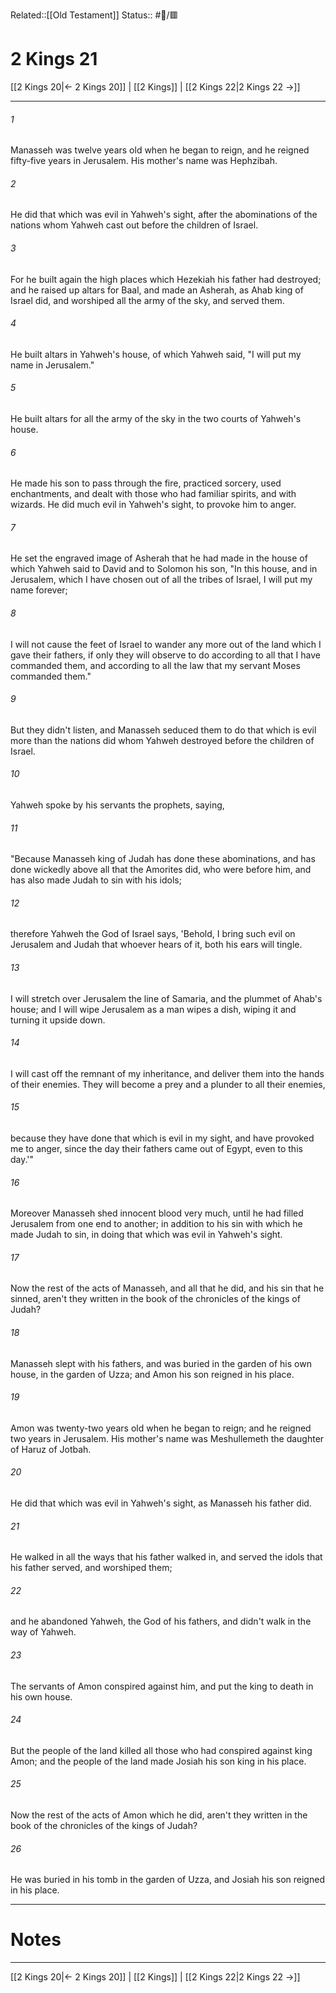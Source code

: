 Related::[[Old Testament]]
Status:: #📖/🟥
# 2 Kings 21

[[2 Kings 20|← 2 Kings 20]] | [[2 Kings]] | [[2 Kings 22|2 Kings 22 →]]
***



###### 1 
Manasseh was twelve years old when he began to reign, and he reigned fifty-five years in Jerusalem. His mother's name was Hephzibah. 

###### 2 
He did that which was evil in Yahweh's sight, after the abominations of the nations whom Yahweh cast out before the children of Israel. 

###### 3 
For he built again the high places which Hezekiah his father had destroyed; and he raised up altars for Baal, and made an Asherah, as Ahab king of Israel did, and worshiped all the army of the sky, and served them. 

###### 4 
He built altars in Yahweh's house, of which Yahweh said, "I will put my name in Jerusalem." 

###### 5 
He built altars for all the army of the sky in the two courts of Yahweh's house. 

###### 6 
He made his son to pass through the fire, practiced sorcery, used enchantments, and dealt with those who had familiar spirits, and with wizards. He did much evil in Yahweh's sight, to provoke him to anger. 

###### 7 
He set the engraved image of Asherah that he had made in the house of which Yahweh said to David and to Solomon his son, "In this house, and in Jerusalem, which I have chosen out of all the tribes of Israel, I will put my name forever; 

###### 8 
I will not cause the feet of Israel to wander any more out of the land which I gave their fathers, if only they will observe to do according to all that I have commanded them, and according to all the law that my servant Moses commanded them." 

###### 9 
But they didn't listen, and Manasseh seduced them to do that which is evil more than the nations did whom Yahweh destroyed before the children of Israel. 

###### 10 
Yahweh spoke by his servants the prophets, saying, 

###### 11 
"Because Manasseh king of Judah has done these abominations, and has done wickedly above all that the Amorites did, who were before him, and has also made Judah to sin with his idols; 

###### 12 
therefore Yahweh the God of Israel says, 'Behold, I bring such evil on Jerusalem and Judah that whoever hears of it, both his ears will tingle. 

###### 13 
I will stretch over Jerusalem the line of Samaria, and the plummet of Ahab's house; and I will wipe Jerusalem as a man wipes a dish, wiping it and turning it upside down. 

###### 14 
I will cast off the remnant of my inheritance, and deliver them into the hands of their enemies. They will become a prey and a plunder to all their enemies, 

###### 15 
because they have done that which is evil in my sight, and have provoked me to anger, since the day their fathers came out of Egypt, even to this day.'" 

###### 16 
Moreover Manasseh shed innocent blood very much, until he had filled Jerusalem from one end to another; in addition to his sin with which he made Judah to sin, in doing that which was evil in Yahweh's sight. 

###### 17 
Now the rest of the acts of Manasseh, and all that he did, and his sin that he sinned, aren't they written in the book of the chronicles of the kings of Judah? 

###### 18 
Manasseh slept with his fathers, and was buried in the garden of his own house, in the garden of Uzza; and Amon his son reigned in his place. 

###### 19 
Amon was twenty-two years old when he began to reign; and he reigned two years in Jerusalem. His mother's name was Meshullemeth the daughter of Haruz of Jotbah. 

###### 20 
He did that which was evil in Yahweh's sight, as Manasseh his father did. 

###### 21 
He walked in all the ways that his father walked in, and served the idols that his father served, and worshiped them; 

###### 22 
and he abandoned Yahweh, the God of his fathers, and didn't walk in the way of Yahweh. 

###### 23 
The servants of Amon conspired against him, and put the king to death in his own house. 

###### 24 
But the people of the land killed all those who had conspired against king Amon; and the people of the land made Josiah his son king in his place. 

###### 25 
Now the rest of the acts of Amon which he did, aren't they written in the book of the chronicles of the kings of Judah? 

###### 26 
He was buried in his tomb in the garden of Uzza, and Josiah his son reigned in his place.

---
# Notes


***
[[2 Kings 20|← 2 Kings 20]] | [[2 Kings]] | [[2 Kings 22|2 Kings 22 →]]
